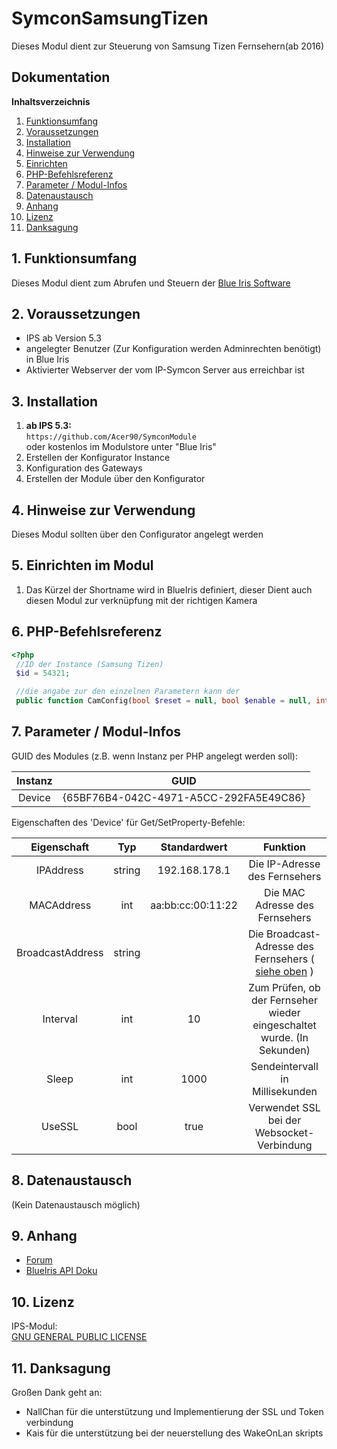 # SymconSamsungTizen

Dieses Modul dient zur Steuerung von Samsung Tizen Fernsehern(ab 2016)

## Dokumentation

**Inhaltsverzeichnis**

1. [Funktionsumfang](#1-funktionsumfang)
2. [Voraussetzungen](#2-voraussetzungen)
3. [Installation](#3-installation)
4. [Hinweise zur Verwendung](#4-hinweise-zur-verwendung)
5. [Einrichten](#5-einrichten)
6. [PHP-Befehlsreferenz](#6-php-befehlsreferenz)
7. [Parameter / Modul-Infos](#7-parameter--modul-infos)
8. [Datenaustausch](#8-datenaustausch)
9. [Anhang](#9-anhang)
10. [Lizenz](#10-lizenz)
11. [Danksagung](#11-Danksagung)

## 1. Funktionsumfang

  Dieses Modul dient zum Abrufen und Steuern der [Blue Iris Software](https://blueirissoftware.com/)

## 2. Voraussetzungen

  - IPS ab Version 5.3  
  - angelegter Benutzer (Zur Konfiguration werden Adminrechten benötigt) in Blue Iris
  - Aktivierter Webserver der vom IP-Symcon Server aus erreichbar ist
 
## 3. Installation

   1. **ab IPS 5.3:**  
       `https://github.com/Acer90/SymconModule`  
        oder kostenlos im Modulstore unter "Blue Iris"
   2. Erstellen der Konfigurator Instance
   3. Konfiguration des Gateways
   4. Erstellen der Module über den Konfigurator

## 4. Hinweise zur Verwendung
Dieses Modul sollten über den Configurator angelegt werden

## 5. Einrichten im Modul
    
1. Das Kürzel der Shortname wird in BlueIris definiert, dieser Dient auch diesen Modul zur verknüpfung mit der richtigen Kamera

## 6. PHP-Befehlsreferenz

<!-- language: php -->
 ```php
 <?php
  //ID der Instance (Samsung Tizen)
  $id = 54321;

  //die angabe zur den einzelnen Parametern kann der 
  public function CamConfig(bool $reset = null, bool $enable = null, int $pause = null, bool $motion = null, bool $schedule = null, bool $ptzcycle = null, bool $ptzevents = null, int $alerts = null, int $record = null);
```

## 7. Parameter / Modul-Infos

GUID des Modules (z.B. wenn Instanz per PHP angelegt werden soll):  

| Instanz          | GUID                                   |
| :--------------: | :------------------------------------: |
| Device  | {65BF76B4-042C-4971-A5CC-292FA5E49C86} |

Eigenschaften des 'Device' für Get/SetProperty-Befehle:  

|   Eigenschaft    |  Typ   |   Standardwert    |                                Funktion                                |
|:----------------:|:------:|:-----------------:|:----------------------------------------------------------------------:|
|    IPAddress     | string |   192.168.178.1   |                     Die IP-Adresse des Fernsehers                      |
|    MACAddress    |  int   | aa:bb:cc:00:11:22 |                     Die MAC Adresse des Fernsehers                     |
| BroadcastAddress | string |                   |  Die Broadcast-Adresse des Fernsehers ( [siehe oben](#5-einrichten) )  |
|     Interval     |  int   |        10         | Zum Prüfen, ob der Fernseher wieder eingeschaltet wurde. (In Sekunden) |
|      Sleep       |  int   |       1000        |                    Sendeintervall in Millisekunden                     |
|      UseSSL      |  bool  |       true        |               Verwendet SSL bei der Websocket-Verbindung               |

## 8. Datenaustausch

 (Kein Datenaustausch möglich)

## 9. Anhang
- [Forum](https://community.symcon.de/t/hilfe-bei-websocket-client-fuer-samsung-tizen-fernseher-gesucht/44532)
- [BlueIris API Doku](https://www.houselogix.com/docs/blue-iris/BlueIris/json.htm)
## 10. Lizenz

  IPS-Modul:  
  [GNU GENERAL PUBLIC LICENSE](http://www.gnu.org/licenses/)  

## 11. Danksagung

Großen Dank geht an:
- NallChan für die unterstützung und Implementierung der SSL und Token verbindung
- Kais für die unterstützung bei der neuerstellung des WakeOnLan skripts

